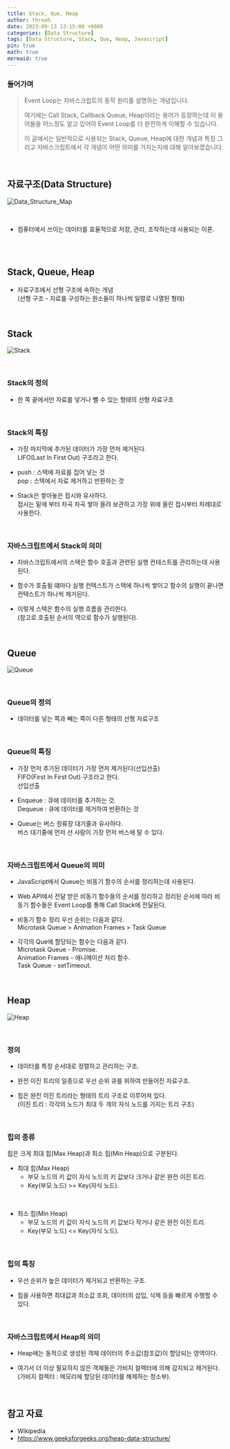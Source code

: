 ```yaml
---
title: Stack, Que, Heap
author: threeh
date: 2023-09-13 13:15:00 +0800
categories: [Data Structure]
tags: [Data Structure, Stack, Que, Heap, Javascript]
pin: true
math: true
mermaid: true
---
```


### **들어가며**

> Event Loop는 자바스크립트의 동작 원리를 설명하는 개념입니다.
>
> 여기에는 Call Stack, Callback Queue, Heap이라는 용어가 등장하는데 이 용어들을 어느정도 알고 있어야 Event Loop를 더 완전하게 이해할 수 있습니다.
>
> 이 글에서는 일반적으로 사용되는 Stack, Queue, Heap에 대한 개념과 특징 그리고 자바스크립트에서 각 개념이 어떤 의미를 가지는지에 대해 알아보겠습니다.

<br>

## **자료구조(Data Structure)**

![Data_Structure_Map](/assets/img/post/Data_Structure/stack_queue_heap/Data_Structure_Map.png)

<br>

- 컴퓨터에서 쓰이는 데이터를 효율적으로 저장, 관리, 조작하는데 사용되는 이론.

<br> <br>

## **Stack, Queue, Heap**

- 자료구조에서 선형 구조에 속하는 개념 <br>
  (선형 구조 - 자료를 구성하는 원소들이 하나씩 일렬로 나열된 형태)

<br>

## **Stack**

![Stack](/assets/img/post/Data_Structure/stack_queue_heap/Stack.png)

<br>

### Stack의 정의

- 한 쪽 끝에서만 자료를 넣거나 뺄 수 있는 형태의 선형 자료구조

<br>

### Stack의 특징

- 가장 마지막에 추가된 데이터가 가장 먼저 제거된다. <br>
  LIFO(Last In First Out) 구조라고 한다.

- push : 스택에 자료를 집어 넣는 것 <br>
  pop : 스택에서 자료 제거하고 반환하는 것

- Stack은 쌓아놓은 접시와 유사하다. <br>
  접시는 밑에 부터 차곡 차곡 쌓아 올려 보관하고 가장 위에 올린 접시부터 차례대로 사용한다.

<br>

### 자바스크립트에서 Stack의 의미

- 자바스크립트에서의 스택은 함수 호출과 관련된 실행 컨테스트를 관리하는데 사용된다.

- 함수가 호출될 떄마다 실행 컨텍스트가 스택에 하나씩 쌓이고 함수의 실행이 끝나면 컨텍스트가 하나씩 제거된다.

- 이렇게 스택은 함수의 실행 흐름을 관리한다. <br>
  (참고로 호출된 순서의 역으로 함수가 실행된다).

<br>

## **Queue**

![Queue](/assets/img/post/Data_Structure/stack_queue_heap/Queue.png)

<br>

### Queue의 정의

- 데이터를 넣는 쪽과 빼는 쪽이 다른 형태의 선형 자료구조

<br>

### Queue의 특징

- 가장 먼저 추가된 데이터가 가장 먼저 제거된다(선입선출) <br>
  FIFO(First In First Out) 구조라고 한다. <br>
  선입선출

- Enqueue : 큐에 데이터를 추가하는 것. <br>
  Dequeue : 큐에 데이터를 제거하여 반환하는 것

- Queue는 버스 정류장 대기줄과 유사하다. <br>
  버스 대기줄에 먼저 선 사람이 가장 먼저 버스에 탈 수 있다.

<br>

### 자바스크립트에서 Queue의 의미

- JavaScript에서 Queue는 비동기 함수의 순서를 정리하는데 사용된다.

- Web API에서 전달 받은 비동기 함수들의 순서를 정리하고 정리된 순서에 따라 비동기 함수들은 Event Loop를 통해 Call Stack에 전달된다.

- 비동기 함수 정리 우선 순위는 다음과 같다. <br>
  Microtask Queue > Animation Frames > Task Queue <br>

- 각각의 Que에 할당되는 함수는 다음과 같다. <br>
  Microtask Queue - Promise. <br>
  Animation Frames - 애니메이션 처리 함수. <br>
  Task Queue - setTimeout.

<br>

## **Heap**

![Heap](/assets/img/post/Data_Structure/stack_queue_heap/Heap.png)

<br>

### 정의

- 데이터를 특정 순서대로 정렬하고 관리하는 구조.

- 완전 이진 트리의 일종으로 우선 순위 큐를 위하여 만들어진 자료구조.

- 힙은 완전 이진 트리라는 형태의 트리 구조로 이루어져 있다. <br>
  (이진 트리 : 각각의 노드가 최대 두 개의 자식 노드를 가지는 트리 구조)

<br>

### 힙의 종류

힙은 크게 최대 힙(Max Heap)과 최소 힙(Min Heap)으로 구분된다.

- 최대 힙(Max Heap)
  - 부모 노드의 키 값이 자식 노드의 키 값보다 크거나 같은 완전 이진 트리.
  - Key(부모 노드) >= Key(자식 노드).

<br>

- 최소 힙(Min Heap)
  - 부모 노드의 키 값이 자식 노드의 키 값보다 작거나 같은 완전 이진 트리.
  - Key(부모 노드) <= Key(자식 노드).

<br>

### 힙의 특징

- 우선 순위가 높은 데이터가 제거되고 반환하는 구조.

- 힙을 사용하면 최대값과 최소값 조회, 데이터의 삽입, 삭제 등을 빠르게 수행할 수 있다.

<br>

### 자바스크립트에서 Heap의 의미

- Heap에는 동적으로 생성된 객체 데이터의 주소값(참조값)이 할당되는 영역이다.

- 여기서 더 이상 필요하지 않은 객체들은 가비지 컬렉터에 의해 감지되고 제거된다.
  (가비지 컬렉터 : 메모리에 할당된 데이터를 해제하는 청소부).

<br>

## **참고 자료**

- Wikipedia
- https://www.geeksforgeeks.org/heap-data-structure/
